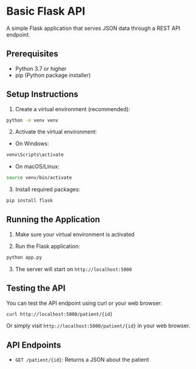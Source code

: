 # Basic Flask API

A simple Flask application that serves JSON data through a REST API endpoint.

## Prerequisites

- Python 3.7 or higher
- pip (Python package installer)

## Setup Instructions

1. Create a virtual environment (recommended):
```bash
python -m venv venv
```

2. Activate the virtual environment:
- On Windows:
```bash
venv\Scripts\activate
```
- On macOS/Linux:
```bash
source venv/bin/activate
```

3. Install required packages:
```bash
pip install flask
```

## Running the Application

1. Make sure your virtual environment is activated

2. Run the Flask application:
```bash
python app.py
```

3. The server will start on `http://localhost:5000`

## Testing the API

You can test the API endpoint using curl or your web browser:

```bash
curl http://localhost:5000/patient/{id}
```

Or simply visit `http://localhost:5000/patient/{id}` in your web browser.

## API Endpoints

- `GET /patient/{id}`: Returns a JSON about the patient